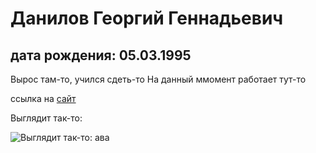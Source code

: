 # Данилов Георгий Геннадьевич
## дата рождения: 05.03.1995

Вырос там-то, учился сдеть-то
На данный ммомент работает тут-то

ссылка на [сайт](https://github.com/netology-code/git-2-homeworks/blob/main/team-2/README.md)

Выглядит так-то:

![Выглядит так-то:](img/ava.jpg) ава